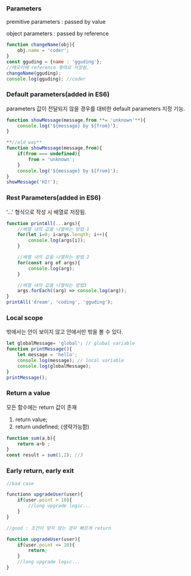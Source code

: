 
### Parameters

premitive parameters : passed by value

object parameters : passed by reference

```jsx
function changeName(obj){
	obj.name = 'coder';
}
const gguding = {name : 'gguding'};
//메모리에 reference 형태로 저장됨.
changeName(gguding);
console.log(gguding); //coder
```

### Default parameters(added in ES6)

parameters 값이 전달되지 않을 경우를 대비한 default parameters 지정 기능.

```jsx
function showMessage(message,from **= 'unknown'**){
	console.log('${message} by ${from}');
}

**//old way**
function showMessage(message,from){
	if(from === undefined){
		from = 'unknown';	
	}
	console.log('${message} by ${from}');
}
showMessage('HI!');
```

### Rest Parameters(added in ES6)

'...' 형식으로 작성 시 배열로 저장됨.

```jsx
function printAll(...args){
	//배열 내의 값을 나열하는 방법 1
	for(let i=0; i<args.length; i++){
		console.log(args[i]);
	}

	//배열 내의 값을 나열하는 방법 2
	for(const arg of args){
		console.log(arg);
	}

	//배열 내의 값을 나열하는 방법3
	args.forEach((arg) => console.log(arg));
}
printAll('dream', 'coding', 'gguding');
```

### Local scope

밖에서는 안이 보이지 않고 안에서만 밖을 볼 수 있다.

```jsx
let globalMessage= 'global'; // global variable
function printMessage(){
	let message = 'hello';
	console.log(message); // local variable
	console.log(globalMessage);
}
printMessage();
```

### Return a value

모든 함수에는 return 값이 존재

1. return value;
2. return undefined; (생략가능함)

```jsx
function sum(a,b){
	return a+b ;
}
const result = sum(1,2); //3
```

### Early return, early exit

```jsx
//bad case

functionn upgradeUser(user){
	if(user.point > 10){
		//long upgrade logic...
	}
}

//good : 조건이 맞지 않는 경우 빠르게 return

function upgradeUser(user){
	if(user.point <= 10){
		return; 
	}
	//long upgrade logic...
}

```